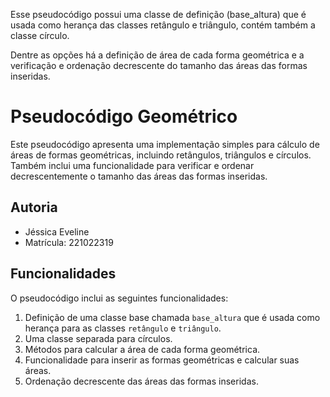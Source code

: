 Esse pseudocódigo possui uma classe de definição (base_altura) que é usada como herança das classes retângulo e triângulo, contém também a classe círculo.

Dentre as opções há a definição de área de cada forma geométrica e a verificação e ordenação decrescente do tamanho das áreas das formas inseridas.

# Pseudocódigo Geométrico

Este pseudocódigo apresenta uma implementação simples para cálculo de áreas de formas geométricas, incluindo retângulos, triângulos e círculos. Também inclui uma funcionalidade para verificar e ordenar decrescentemente o tamanho das áreas das formas inseridas.

## Autoria

- Jéssica Eveline
- Matrícula: 221022319

## Funcionalidades

O pseudocódigo inclui as seguintes funcionalidades:

1. Definição de uma classe base chamada `base_altura` que é usada como herança para as classes `retângulo` e `triângulo`.
2. Uma classe separada para círculos.
3. Métodos para calcular a área de cada forma geométrica.
4. Funcionalidade para inserir as formas geométricas e calcular suas áreas.
5. Ordenação decrescente das áreas das formas inseridas.
